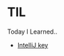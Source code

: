 # TIL
Today I Learned..

- [IntelliJ key](https://github.com/minkyuu/TIL/blob/main/Java/intelliJ-key-210810.md)
